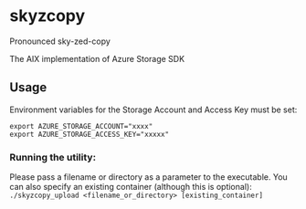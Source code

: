 # skyzcopy

Pronounced sky-zed-copy

The AIX implementation of Azure Storage SDK

## Usage
Environment variables for the Storage Account and Access Key must be set:

```
export AZURE_STORAGE_ACCOUNT="xxxx"
export AZURE_STORAGE_ACCESS_KEY="xxxxx"
```

### Running the utility:

Please pass a filename or directory as a parameter to the executable. You can also specify an existing container (although this is optional):
```./skyzcopy_upload <filename_or_directory> [existing_container]```

